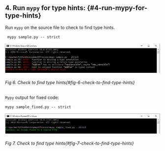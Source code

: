 ## 4. Run `mypy` for type hints: {#4-run-mypy-for-type-hints}

Run `mypy` on the source file to check to find type hints.


```shell
 mypy sample.py -- strict

```

![](/media/image6.png)
###### Fig 6. Check to find type hints{#fig-6-check-to-find-type-hints}
`Mypy` output for fixed code:

```shell
mypy sample_fixed.py -- strict

```


![](/media/image7.png)
###### Fig 7. Check to find type hints{#fig-7-check-to-find-type-hints}
